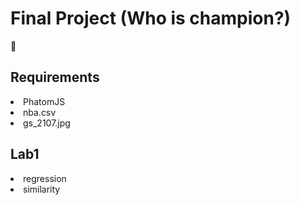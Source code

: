 <h1>Final Project (Who is champion?)</h1>
<p>
    <h2>Requirements</h2>
    <li>PhatomJS</li>
    <li>nba.csv</li>
    <li>gs_2107.jpg</li>
    <h2>Lab1</h2>    
    <li>regression</li>
    <Lab2>
    <li>similarity</li>
</p>
